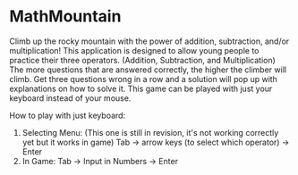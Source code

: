 # MathMountain

Climb up the rocky mountain with the power of addition, subtraction, and/or multiplication! This application is designed to allow young people to practice their three operators. (Addition, Subtraction, and Multiplication) The more questions that are answered correctly, the higher the climber will climb. Get three questions wrong in a row and a solution will pop up with explanations on how to solve it. This game can be played with just your keyboard instead of your mouse.

How to play with just keyboard:
1) Selecting Menu: (This one is still in revision, it's not working correctly yet but it works in game)
          Tab -> arrow keys (to select which operator) -> Enter
2) In Game:
          Tab -> Input in Numbers -> Enter
       
